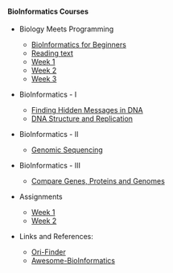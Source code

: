 
#### BioInformatics Courses

 * Biology Meets Programming
   * [BioInformatics for Beginners](https://www.coursera.org/learn/bioinformatics/home/welcome)
   * [Reading text](https://stepik.org/lesson/23142/toc?unit=6782)
   * [Week 1](https://stepik.org/course/513)
   * [Week 2](https://stepik.org/lesson/23057/step/1/toc?unit=6789)
   * [Week 3](https://stepik.org/lesson/23063/toc?unit=6796)       

* BioInformatics - I
  * [Finding Hidden Messages in DNA](https://www.coursera.org/learn/dna-analysis/home/welcome)
  * [DNA Structure and Replication](https://www.youtube.com/watch?v=8kK2zwjRV0M)


* BioInformatics - II
  * [Genomic Sequencing](https://www.coursera.org/learn/genome-sequencing/home/welcome)


* BioInformatics - III
  * [Compare Genes, Proteins and Genomes](https://www.coursera.org/learn/comparing-genomes/home/welcome)

* Assignments
  * [Week 1](assignment/bmp/replication)
  * [Week 2](assignment/bmp/replication)

* Links and References:
  * [Ori-Finder](http://tubic.tju.edu.cn/Ori-Finder/)
  * [Awesome-BioInformatics](https://github.com/danielecook/Awesome-Bioinformatics/blob/master/README.md)
